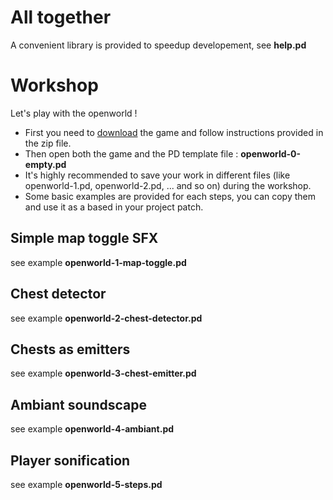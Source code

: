 # All together

A convenient library is provided to speedup developement, see **help.pd**

# Workshop

Let's play with the openworld !
* First you need to [download](http://www.mgsx.net/hands-on-vr/releases/TODO) the game and follow instructions provided in the zip file.
* Then open both the game and the PD template file : **openworld-0-empty.pd**
* It's highly recommended to save your work in different files (like openworld-1.pd, openworld-2.pd, ... and so on) during the workshop.
* Some basic examples are provided for each steps, you can copy them and use it as a based in your project patch.

## Simple map toggle SFX

see example **openworld-1-map-toggle.pd**

## Chest detector

see example **openworld-2-chest-detector.pd**

## Chests as emitters

see example **openworld-3-chest-emitter.pd**

## Ambiant soundscape

see example **openworld-4-ambiant.pd**

## Player sonification

see example **openworld-5-steps.pd**


